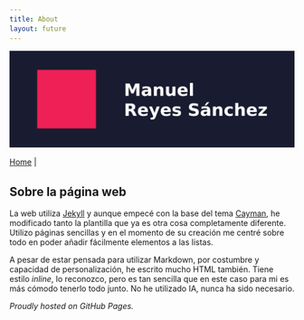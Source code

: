 ```yaml
---
title: About
layout: future
---
```



<picture>
  <source media="(max-width: 42em)" srcset="resources/banner_web_phone.png">
  <source media="(min-width: 42em)" srcset="resources/banner_web_desktop.png">
  <img src="resources/banner_web_phone.png" alt="Banner">
</picture>

<a class="btnmenu" href="/index">Home</a> | 

<h2 style="margin-top: 2rem;">Sobre la página web</h2>

La web utiliza [Jekyll](https://jekyllrb.com/) y aunque empecé con la base del tema [Cayman](https://pages-themes.github.io/cayman/), he modificado tanto la plantilla que ya es otra cosa completamente diferente. Utilizo páginas sencillas y en el momento de su creación me centré sobre todo en poder añadir fácilmente elementos a las listas.

A pesar de estar pensada para utilizar Markdown, por costumbre y capacidad de personalización, he escrito mucho HTML también. Tiene estilo *inline*, lo reconozco, pero es tan sencilla que en este caso para mi es más cómodo tenerlo todo junto. No he utilizado IA, nunca ha sido necesario.
		  		
*Proudly hosted on GitHub Pages.*

